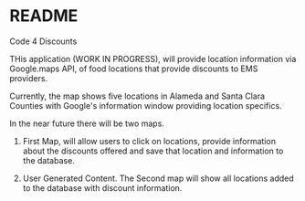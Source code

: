 # README

Code 4 Discounts

THis application (WORK IN PROGRESS), will provide location information via Google.maps API, of food locations that provide discounts to EMS providers.  

Currently, the map shows five locations in Alameda and Santa Clara Counties with Google's information window providing location specifics.

In the near future there will be two maps.  

  1.  First Map, will allow users to click on locations, provide information about the discounts offered and save that location and information to the database.

  2.  User Generated Content.  The Second map will show all locations added to the database with discount information.  
